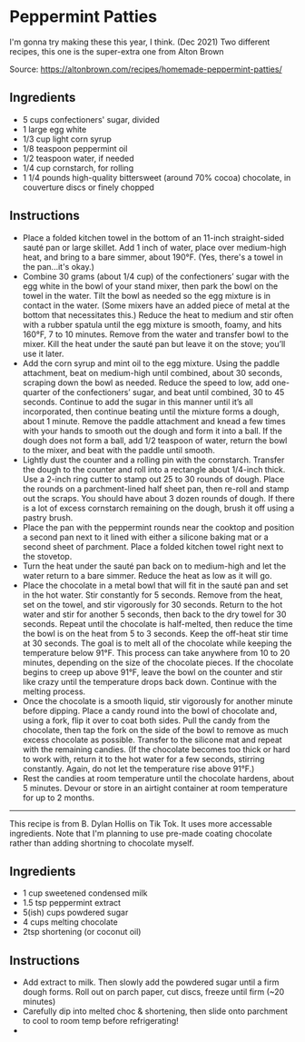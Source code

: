 # Peppermint Patties
I'm gonna try making these this year, I think. (Dec 2021) Two different recipes, this one is the super-extra one from Alton Brown

Source: https://altonbrown.com/recipes/homemade-peppermint-patties/

## Ingredients
* 5 cups confectioners' sugar, divided
* 1 large egg white
* 1/3 cup light corn syrup
* 1/8 teaspoon peppermint oil
* 1/2 teaspoon water, if needed
* 1/4 cup cornstarch, for rolling
* 1 1/4 pounds high-quality bittersweet (around 70% cocoa) chocolate, in couverture discs or finely chopped

## Instructions
* Place a folded kitchen towel in the bottom of an 11-inch straight-sided sauté pan or large skillet. Add 1 inch of water, place over medium-high heat, and bring to a bare simmer, about 190°F. (Yes, there's a towel in the pan...it's okay.)
* Combine 30 grams (about 1/4 cup) of the confectioners’ sugar with the egg white in the bowl of your stand mixer, then park the bowl on the towel in the water. Tilt the bowl as needed so the egg mixture is in contact in the water. (Some mixers have an added piece of metal at the bottom that necessitates this.) Reduce the heat to medium and stir often with a rubber spatula until the egg mixture is smooth, foamy, and hits 160°F, 7 to 10 minutes. Remove from the water and transfer bowl to the mixer. Kill the heat under the sauté pan but leave it on the stove; you’ll use it later.
* Add the corn syrup and mint oil to the egg mixture. Using the paddle attachment, beat on medium-high until combined, about 30 seconds, scraping down the bowl as needed. Reduce the speed to low, add one-quarter of the confectioners’ sugar, and beat until combined, 30 to 45 seconds. Continue to add the sugar in this manner until it’s all incorporated, then continue beating until the mixture forms a dough, about 1 minute. Remove the paddle attachment and knead a few times with your hands to smooth out the dough and form it into a ball. If the dough does not form a ball, add 1/2 teaspoon of water, return the bowl to the mixer, and beat with the paddle until smooth.
* Lightly dust the counter and a rolling pin with the cornstarch. Transfer the dough to the counter and roll into a rectangle about 1/4-inch thick. Use a 2-inch ring cutter to stamp out 25 to 30 rounds of dough. Place the rounds on a parchment-lined half sheet pan, then re-roll and stamp out the scraps. You should have about 3 dozen rounds of dough. If there is a lot of excess cornstarch remaining on the dough, brush it off using a pastry brush.
* Place the pan with the peppermint rounds near the cooktop and position a second pan next to it lined with either a silicone baking mat or a second sheet of parchment. Place a folded kitchen towel right next to the stovetop.
* Turn the heat under the sauté pan back on to medium-high and let the water return to a bare simmer. Reduce the heat as low as it will go.
* Place the chocolate in a metal bowl that will fit in the sauté pan and set in the hot water. Stir constantly for 5 seconds. Remove from the heat, set on the towel, and stir vigorously for 30 seconds. Return to the hot water and stir for another 5 seconds, then back to the dry towel for 30 seconds. Repeat until the chocolate is half-melted, then reduce the time the bowl is on the heat from 5 to 3 seconds. Keep the off-heat stir time at 30 seconds. The goal is to melt all of the chocolate while keeping the temperature below 91°F. This process can take anywhere from 10 to 20 minutes, depending on the size of the chocolate pieces. If the chocolate begins to creep up above 91°F, leave the bowl on the counter and stir like crazy until the temperature drops back down. Continue with the melting process.
* Once the chocolate is a smooth liquid, stir vigorously for another minute before dipping. Place a candy round into the bowl of chocolate and, using a fork, flip it over to coat both sides. Pull the candy from the chocolate, then tap the fork on the side of the bowl to remove as much excess chocolate as possible. Transfer to the silicone mat and repeat with the remaining candies. (If the chocolate becomes too thick or hard to work with, return it to the hot water for a few seconds, stirring constantly. Again, do not let the temperature rise above 91°F.)
* Rest the candies at room temperature until the chocolate hardens, about 5 minutes. Devour or store in an airtight container at room temperature for up to 2 months.

---
This recipe is from B. Dylan Hollis on Tik Tok. It uses more accessable ingredients. Note that I'm planning to use pre-made coating chocolate rather than adding shortning to chocolate myself.

## Ingredients
* 1 cup sweetened condensed milk
* 1.5 tsp peppermint extract
* 5(ish) cups powdered sugar
* 4 cups melting chocolate
* 2tsp shortening (or coconut oil)

## Instructions
* Add extract to milk. Then slowly add the powdered sugar until a firm dough forms. Roll out on parch paper, cut discs, freeze until firm (~20 minutes)
* Carefully dip into melted choc & shortening, then slide onto parchment to cool to room temp before refrigerating!
* 
